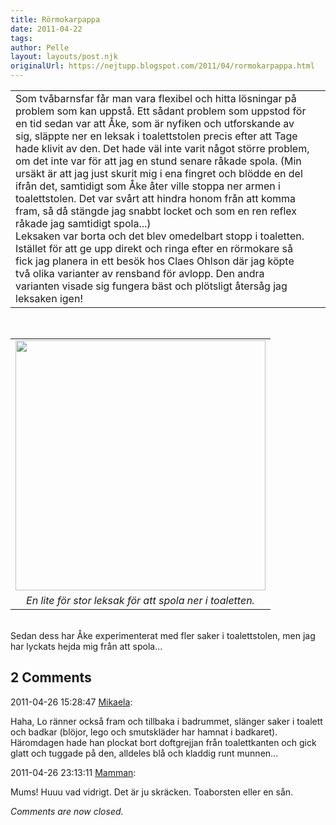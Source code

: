 ```yaml
---
title: Rörmokarpappa
date: 2011-04-22
tags: 	
author: Pelle
layout: layouts/post.njk
originalUrl: https://nejtupp.blogspot.com/2011/04/rormokarpappa.html
---
```


<div style="text-align: left;"></div><table cellpadding="0" cellspacing="0" style="margin-left: 0px; margin-right: auto; text-align: left;"><tbody><tr><td style="text-align: left;">Som tvåbarnsfar får man vara flexibel och hitta lösningar på problem som kan uppstå. Ett sådant problem som uppstod för en tid sedan var att Åke, som är nyfiken och utforskande av sig, släppte ner en leksak i toalettstolen precis efter att Tage hade klivit av den. Det hade väl inte varit något större problem, om det inte var för att jag en stund senare råkade spola. (Min ursäkt är att jag just skurit mig i ena fingret och blödde en del ifrån det, samtidigt som Åke åter ville stoppa ner armen i toalettstolen. Det var svårt att hindra honom från att komma fram, så då stängde jag snabbt locket och som en ren reflex råkade jag samtidigt spola...)<br>Leksaken var borta och det blev omedelbart stopp i toaletten. Istället för att ge upp direkt och ringa efter en rörmokare så fick jag planera in ett besök hos Claes Ohlson där jag köpte två olika varianter av rensband för avlopp. Den andra varianten visade sig fungera bäst och plötsligt återsåg jag leksaken igen!</td><td style="text-align: center;"><br></td></tr></tbody></table><br><table align="center" cellpadding="0" cellspacing="0" class="tr-caption-container" style="margin-left: auto; margin-right: auto; text-align: center;"><tbody><tr><td style="text-align: center;"><img src="../../../../img/Ro%25CC%2588rmokar-Pelle-IMG_1122.jpg" width="400"></td></tr><tr><td class="tr-caption" style="text-align: center;"><i>En lite för stor leksak för att spola ner i toaletten.</i></td></tr></tbody></table><br>Sedan dess har Åke experimenterat med fler saker i toalettstolen, men jag har lyckats hejda mig från att spola...

<div class="comments">
	<div class="comments-header"><h2>2 Comments</h2></div>
	<div class="comments-body">
			<div class="comment" id="comment-5601119162135324063">
				<p class="comment-header">
					<date datetime="2011-04-26T15:28:47.958+02:00">2011-04-26 15:28:47</date> 
					<a href="https://www.blogger.com/profile/01053182570637311119" rel="nofollow">Mikaela</a>:
				</p>
				<div class="comment-content"><p>Haha, Lo ränner också fram och tillbaka i badrummet, slänger saker i toalett och badkar (blöjor, lego och smutskläder har hamnat i badkaret). Häromdagen hade han plockat bort doftgrejjan från toalettkanten och gick glatt och tuggade på den, alldeles blå och kladdig runt munnen...</p></div>
				<div class="comment-footer"></div>
			</div>
			<div class="comment" id="comment-4254500039549861709">
				<p class="comment-header">
					<date datetime="2011-04-26T23:13:11.699+02:00">2011-04-26 23:13:11</date> 
					<a href="https://www.blogger.com/profile/15863123892860534613" rel="nofollow">Mamman</a>:
				</p>
				<div class="comment-content"><p>Mums! Huuu vad vidrigt. Det är ju skräcken. Toaborsten eller en sån.</p></div>
				<div class="comment-footer"></div>
			</div></div>
	<p class="comments-footer"><em>Comments are now closed.</em></p>
</div>